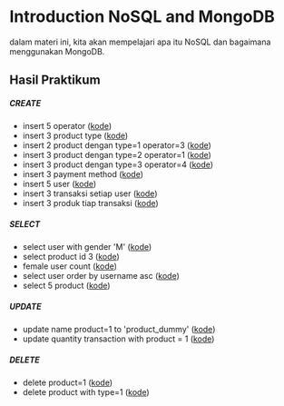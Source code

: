 # Introduction NoSQL and MongoDB
dalam materi ini, kita akan mempelajari apa itu NoSQL dan bagaimana menggunakan MongoDB.

## Hasil Praktikum
##### CREATE
- insert 5 operator ([kode](./praktikum/digital_outlet.js#L27-L33))
- insert 3 product type ([kode](./praktikum/digital_outlet.js#L34-L42))
- insert 2 product dengan type=1 operator=3 ([kode](./praktikum/digital_outlet.js#L46-L51))
- insert 3 product dengan type=2 operator=1 ([kode](./praktikum/digital_outlet.js#L53-L61))
- insert 3 product dengan type=3 operator=4 ([kode](./praktikum/digital_outlet.js#L63-L77))
- insert 3 payment method ([kode](./praktikum/digital_outlet.js#L75-L79))
- insert 5 user ([kode](./praktikum/digital_outlet.js#L18-L24))
- insert 3 transaksi setiap user ([kode](./praktikum/digital_outlet.js#L82-L102))
- insert 3 produk tiap transaksi ([kode](./praktikum/digital_outlet.js#L105-L273))

##### SELECT
- select user with gender 'M' ([kode](./praktikum/digital_outlet.js#L276))
- select product id 3 ([kode](./praktikum/digital_outlet.js#L278))
- female user count ([kode](./praktikum/digital_outlet.js#L282))
- select user order by username asc ([kode](./praktikum/digital_outlet.js#L285))
- select 5 product ([kode](./praktikum/digital_outlet.js#L288))

##### UPDATE
- update name product=1 to 'product_dummy' ([kode](./praktikum/digital_outlet.js#L291))
- update quantity transaction with product = 1 ([kode](./praktikum/digital_outlet.js#L294))

##### DELETE
- delete product=1 ([kode](./praktikum/digital_outlet.js#L297))
- delete product with type=1 ([kode](./praktikum/digital_outlet.js#L300))

